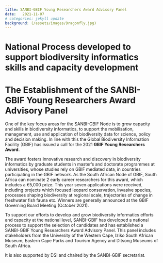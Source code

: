 ```yaml
---
title: SANBI-GBIF Young Researchers Award Advisory Panel
date:   2021-11-07
# categories: jekyll update
background: (/assets/images/Dragonfly.jpg)
---
```


# National Process developed to support biodiversity informatics skills and capacity development
# The Establishment of the SANBI-GBIF Young Researchers Award Advisory Panel

One of the key focus areas for the SANBI-GBIF Node is to grow capacity and skills in biodiversity informatics,
to support the mobilisation, management, use and
application of biodiversity data for science, policy and decision making.
In line with this the Global Biodiversity Information Facility (GBIF) has issued a 
call for the 2021 **GBIF Young Researchers Award.**  

The award fosters innovative research and discovery in biodiversity informatics by graduate
students in master’s and doctorate programmes at universities, 
whose studies rely on GBIF mediated data, in countries participating in the GBIF network.
As the South African Node of GBIF, South Africa can nominate 2 early
career researchers for this award, which includes a €5,000 prize.  This year seven applications
were received, including projects which focused leopard conservation,
invasive species, processes shaping biodiversity at regional scale, trajectories of change in freshwater fish fauna etc. 
Winners are generally announced at the GBIF Governing Board Meeting (October 2021).  

To support our efforts to develop and grow biodiversity informatics efforts and capacity at the national level,
SANBI-GBIF has developed a national process to support the selection of candidates and has established a 
SANBI-GBIF Young Researchers Award Advisory Panel.  This panel includes stakeholders from the 
University of the Western Cape, Iziko South African Museum, Eastern Cape Parks and Tourism Agency 
and Ditsong Museums of South Africa.

It is also supported by DSI and chaired by the SANBI-GBIF secretariat.
